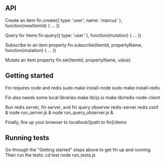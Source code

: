 API
---

Create an item
	fin.create({ type: 'user', name: 'marcus' }, function(newItemId) { ... })

Query for items
	fin.query({ type: 'user' }, function(mutation) { ... })

Subscribe to an item property
	fin.subscribe(itemId, propertyName, function(mutation) { ... })

Mutate an item property
	fin.set(itemId, propertyName, value)

Getting started
---------------

Fin requires node and redis
	sudo make install-node
	sudo make install-redis

Fin also needs some local libraries
	make lib/js.io
	make lib/redis-node-client

Run redis server, fin server, and fin query observer
	redis-server redis.conf &
	node run_server.js &
	node run_query_observer.js &

Finally, fire up your browser to localhost/[path to fin]/demo

Running tests
-------------
Go through the "Getting started" steps above to get fin up and running. Then run the tests:
	cd test
	node run_tests.js
